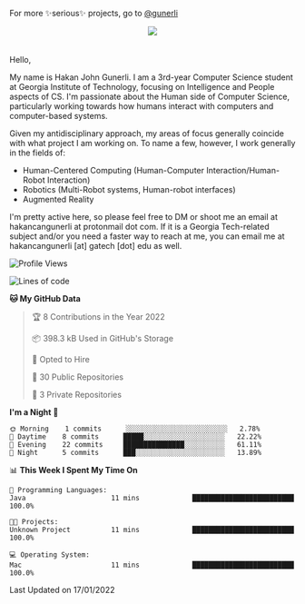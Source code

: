 For more ✨serious✨ projects, go to [@gunerli](https://github.com/gunerli)

<div> 
<center> <img src="https://gist.githubusercontent.com/hakancangunerli/80137ecc5d849c99c01262a70f0efce0/raw/c08047c6881a89ff5eff068b4e9a64bc49438c7f/ye.png"/>
 </center>

</div>
<br>
<br>
Hello,

My name is Hakan John Gunerli. I am a 3rd-year Computer Science student at Georgia Institute of Technology, focusing on Intelligence and People aspects of CS. I'm passionate about the Human side of Computer Science, particularly working towards how humans interact with computers and computer-based systems.


Given my antidisciplinary approach, my areas of focus generally coincide with what project I am working on. To name a few, however, I work generally in the fields of:

- Human-Centered Computing (Human-Computer Interaction/Human-Robot Interaction) 
- Robotics (Multi-Robot systems, Human-robot interfaces)
- Augmented Reality



I'm pretty active here, so please feel free to DM or shoot me an email at hakancangunerli at protonmail dot com. If it is a Georgia Tech-related subject and/or you need a faster way to reach at me, you can email me at hakancangunerli [at] gatech [dot] edu as well.

 </div>
 
 </div>


<!--START_SECTION:waka-->
![Profile Views](http://img.shields.io/badge/Profile%20Views-7-blue)

![Lines of code](https://img.shields.io/badge/From%20Hello%20World%20I%27ve%20Written-21%20Thousand%20lines%20of%20code-blue)

**🐱 My GitHub Data** 

> 🏆 8 Contributions in the Year 2022
 > 
> 📦 398.3 kB Used in GitHub's Storage 
 > 
> 💼 Opted to Hire
 > 
> 📜 30 Public Repositories 
 > 
> 🔑 3 Private Repositories  
 > 
**I'm a Night 🦉** 

```text
🌞 Morning    1 commits      ░░░░░░░░░░░░░░░░░░░░░░░░░   2.78% 
🌆 Daytime    8 commits      █████░░░░░░░░░░░░░░░░░░░░   22.22% 
🌃 Evening    22 commits     ███████████████░░░░░░░░░░   61.11% 
🌙 Night      5 commits      ███░░░░░░░░░░░░░░░░░░░░░░   13.89%

```


📊 **This Week I Spent My Time On** 

```text
💬 Programming Languages: 
Java                     11 mins             █████████████████████████   100.0%

🐱‍💻 Projects: 
Unknown Project          11 mins             █████████████████████████   100.0%

💻 Operating System: 
Mac                      11 mins             █████████████████████████   100.0%

```


 Last Updated on 17/01/2022
<!--END_SECTION:waka-->


